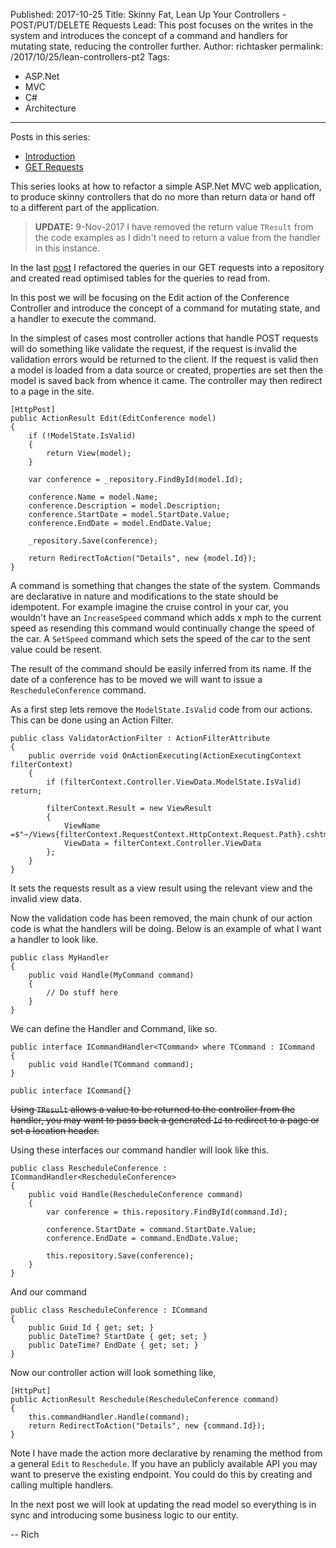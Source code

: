 Published: 2017-10-25
Title: Skinny Fat, Lean Up Your Controllers - POST/PUT/DELETE Requests
Lead: This post focuses on the writes in the system and introduces the concept of a command and handlers for mutating state, reducing the controller further.
Author: richtasker
permalink: /2017/10/25/lean-controllers-pt2
Tags:
  - ASP.Net
  - MVC
  - C#
  - Architecture
---
Posts in this series:

- [Introduction](https://richardtasker.co.uk/2016/06/09/lean-up-your-controllers-intro)
- [GET Requests](https://richardtasker.co.uk/2016/08/15/lean-controllers-pt1)

This series looks at how to refactor a simple ASP.Net MVC web application, to produce skinny controllers that do no more than return data or hand off to a different part of the application.

> **UPDATE:** 9-Nov-2017 I have removed the return value `TResult` from the code examples as I didn't need to return a value from the handler in this instance.

In the last [post](https://richardtasker.co.uk/2016/08/15/lean-controllers-pt1) I refactored the queries in our GET requests into a repository and created read optimised tables for the queries to read from.

In this post we will be focusing on the Edit action of the Conference Controller and introduce the concept of a command for mutating state, and a handler to execute the command.

In the simplest of cases most controller actions that handle POST requests will do something like validate the request, if the request is invalid the validation errors would be returned to the client. If the request is valid then a model is loaded from a data source or created, properties are set then the model is saved back from whence it came. The controller may then redirect to a page in the site.

    [HttpPost]
    public ActionResult Edit(EditConference model)
    {
        if (!ModelState.IsValid)
        {
            return View(model);
        }

        var conference = _repository.FindById(model.Id);

        conference.Name = model.Name;
        conference.Description = model.Description;
        conference.StartDate = model.StartDate.Value;
        conference.EndDate = model.EndDate.Value;

        _repository.Save(conference);

        return RedirectToAction("Details", new {model.Id});
    }

A command is something that changes the state of the system. Commands are declarative in nature and modifications to the state should be idempotent. For example imagine the cruise control in your car, you wouldn't have an `IncreaseSpeed` command which adds x mph to the current speed as resending this command would continually change the speed of the car. A `SetSpeed` command which sets the speed of the car to the sent value could be resent.

The result of the command should be easily inferred from its name. If the date of a conference has to be moved we will want to issue a `RescheduleConference` command. 

As a first step lets remove the `ModelState.IsValid` code from our actions. This can be done using an Action Filter.

    public class ValidatorActionFilter : ActionFilterAttribute
    {
        public override void OnActionExecuting(ActionExecutingContext filterContext)
        {
            if (filterContext.Controller.ViewData.ModelState.IsValid) return;

            filterContext.Result = new ViewResult
            {
                ViewName =$"~/Views{filterContext.RequestContext.HttpContext.Request.Path}.cshtml",
                ViewData = filterContext.Controller.ViewData
            };
        }
    }

It sets the requests result as a view result using the relevant view and the invalid view data.

Now the validation code has been removed, the main chunk of our action code is what the handlers will be doing. Below is an example of what I want a handler to look like.

    public class MyHandler
    {
        public void Handle(MyCommand command)
        {
            // Do stuff here
        }
    }

We can define the Handler and Command, like so.

    public interface ICommandHandler<TCommand> where TCommand : ICommand
    {
        public void Handle(TCommand command);
    }

    public interface ICommand{}

~~Using `TResult` allows a value to be returned to the controller from the handler, you may want to pass back a generated `Id` to redirect to a page or set a location header.~~

Using these interfaces our command handler will look like this.

    public class RescheduleConference : ICommandHandler<RescheduleConference>
    {
        public void Handle(RescheduleConference command)
        { 
            var conference = this.repository.FindById(command.Id);

            conference.StartDate = command.StartDate.Value;
            conference.EndDate = command.EndDate.Value;

            this.repository.Save(conference);
        }
    }

And our command

    public class RescheduleConference : ICommand
    {
        public Guid Id { get; set; }
        public DateTime? StartDate { get; set; }
        public DateTime? EndDate { get; set; }
    }

Now our controller action will look something like,

    [HttpPut]
    public ActionResult Reschedule(RescheduleConference command)
    {
        this.commandHandler.Handle(command);
        return RedirectToAction("Details", new {command.Id});
    }

Note I have made the action more declarative by renaming the method from a general `Edit` to `Reschedule`. If you have an publicly available API you may want to preserve the existing endpoint. You could do this by creating and calling multiple handlers.

In the next post we will look at updating the read model so everything is in sync and introducing some business logic to our entity.

-- Rich

